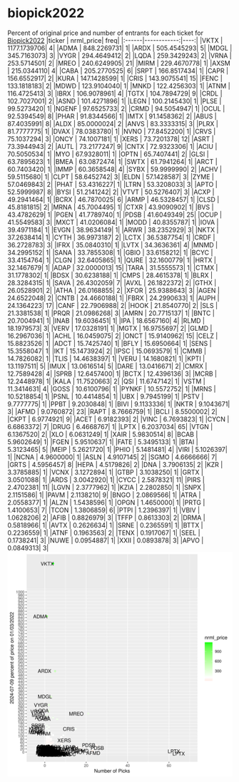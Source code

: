 # biopick2022
Percent of original price and number of entrants for each ticket for [Biopick2022](https://twitter.com/hashtag/Biopick2022)
|ticker |   nrml_price| freq|
|:------|------------:|----:|
|VKTX   | 1177.1739706|    4|
|ADMA   |  848.2269731|    1|
|ARDX   |  505.4545293|    5|
|MDGL   |  345.7163073|    3|
|VYGR   |  294.4649412|    2|
|LQDA   |  259.3429243|    2|
|VRNA   |  253.5714501|    2|
|MREO   |  240.6249905|   21|
|MIRM   |  229.4670778|    1|
|AXSM   |  215.0344110|    4|
|CABA   |  205.2770525|    6|
|SRPT   |  166.8517434|    1|
|CAPR   |  156.6552917|    2|
|KURA   |  147.1428599|    1|
|CRIS   |  143.9075541|   15|
|FENC   |  133.1818183|    2|
|MDWD   |  123.9104040|    1|
|MNKD   |  122.4256303|    1|
|ATNM   |  116.4725413|    3|
|IBRX   |  106.9078961|    4|
|TGTX   |  104.7894729|    9|
|CRDL   |  102.7027001|    2|
|ASND   |  101.4271896|    1|
|LEGN   |  100.2145430|    1|
|PLSE   |   99.5273420|    1|
|NGENF  |   97.6525733|    2|
|CRMD   |   94.5054947|    1|
|OCUL   |   92.5394549|    8|
|PHAR   |   91.8344566|    1|
|IMTX   |   91.1458362|    2|
|ABUS   |   87.4035991|    8|
|ALDX   |   85.0000024|    2|
|ANVS   |   83.3333315|    3|
|PLRX   |   81.7777775|    1|
|DVAX   |   78.0383780|    1|
|NVNO   |   77.8452200|    1|
|CRVS   |   75.1037294|    3|
|ONCY   |   74.1007181|    1|
|XERS   |   73.7201378|   12|
|ASRT   |   73.3944943|    2|
|AUTL   |   73.2177247|    9|
|CNTX   |   72.9323306|    1|
|ACIU   |   70.5050534|    1|
|MYO    |   67.9328011|    1|
|OPTN   |   65.7407441|    2|
|GLSI   |   63.7895623|    1|
|BMEA   |   63.0872474|    1|
|SWTX   |   61.7941264|    1|
|ARCT   |   60.7403420|    1|
|IMMP   |   60.3658548|    4|
|SYBX   |   59.9999990|    2|
|ACHV   |   59.5115680|    1|
|CLPT   |   58.6452742|    3|
|ELDN   |   57.1428587|    3|
|ZYME   |   57.0469843|    2|
|PHAT   |   53.4316227|    1|
|LTRN   |   53.3208033|    3|
|APTO   |   52.5999987|    8|
|BYSI   |   51.2141242|    2|
|VTVT   |   50.5276407|    3|
|ACXP   |   49.2941464|    1|
|BCRX   |   46.7870025|    6|
|ARMP   |   46.5328457|    1|
|CLSD   |   45.8181815|    2|
|MRNA   |   45.7004495|    1|
|CTXR   |   43.9090902|    1|
|BVS    |   43.4782629|    1|
|PGEN   |   41.7789740|    1|
|PDSB   |   41.6049349|   25|
|OCUP   |   41.5549583|    3|
|MXCT   |   41.0206084|    1|
|MODD   |   40.8355787|    1|
|IOVA   |   39.4971184|    1|
|EVGN   |   38.9634149|    1|
|ARWR   |   38.2352929|    3|
|NKTX   |   37.2638414|    1|
|CYTH   |   36.9973187|    2|
|LCTX   |   36.5387754|    1|
|CRDF   |   36.2728783|    3|
|IFRX   |   35.0840310|    1|
|LVTX   |   34.3636361|    4|
|MNMD   |   34.2995152|    1|
|SANA   |   33.7855308|    1|
|GBIO   |   33.6158212|    1|
|BCYC   |   33.4154764|    1|
|CLGN   |   32.6405865|    1|
|QURE   |   32.1600779|    1|
|HRTX   |   32.1467679|    1|
|ADAP   |   32.0000013|   15|
|TARA   |   31.5555573|    1|
|CTMX   |   31.1778302|    1|
|BDSX   |   30.6238188|    1|
|CMPS   |   28.4615378|    1|
|BLRX   |   28.3284315|    1|
|SAVA   |   26.4302059|    7|
|AVXL   |   26.1822372|    2|
|GTHX   |   26.0528901|    2|
|ATHA   |   26.0168855|    2|
|XFOR   |   25.9388643|    3|
|AGEN   |   24.6522048|    2|
|CNTB   |   24.4660188|    1|
|FBRX   |   24.2990633|    1|
|AUPH   |   24.1364223|   17|
|CANF   |   22.7906988|    2|
|HOOK   |   21.8540770|    2|
|SLS    |   21.3381538|    1|
|PRQR   |   21.0986268|    3|
|AMRN   |   20.7715137|    1|
|BNTC   |   20.7004941|    1|
|INAB   |   19.6036451|    1|
|IPA    |   18.6567160|    4|
|RLMD   |   18.1979573|    3|
|VERV   |   17.0328191|    1|
|MGTX   |   16.9755697|    2|
|GLMD   |   16.2967036|    1|
|ACHL   |   16.0459075|    2|
|ONCT   |   15.9140962|   15|
|CELZ   |   15.8823526|    1|
|ADCT   |   15.7425740|    1|
|BFLY   |   15.6950664|    1|
|SENS   |   15.3558047|    1|
|IKT    |   15.1473924|    2|
|IPSC   |   15.0693579|    1|
|CMMB   |   14.7826082|    1|
|TLIS   |   14.4638397|    1|
|VERU   |   14.1680821|    1|
|KPTI   |   13.1197511|    5|
|IMUX   |   13.0616514|    5|
|DARE   |   13.0416671|    2|
|CMRX   |   12.7589428|    4|
|SPRB   |   12.6457400|    1|
|BCTX   |   12.4396136|    3|
|MCRB   |   12.2448978|    1|
|KALA   |   11.7520663|    2|
|QSI    |   11.6747142|    1|
|VSTM   |   11.3414631|    4|
|GOSS   |   10.6100796|    1|
|PYNKF  |   10.5572752|    1|
|MRNS   |   10.5218854|    1|
|PSNL   |   10.4414854|    1|
|UBX    |    9.7945199|    1|
|PSTV   |    9.7777775|    1|
|PPBT   |    9.2030848|    1|
|BIVI   |    9.1133336|    1|
|NKTR   |    9.1043671|    3|
|AFMD   |    9.0760872|   23|
|RAPT   |    8.7666759|    1|
|BCLI   |    8.5500002|    2|
|CKPT   |    6.9774921|    9|
|ACET   |    6.9182393|    2|
|VINC   |    6.7693823|    1|
|CYCN   |    6.6863372|    7|
|DRUG   |    6.4668767|    1|
|LPTX   |    6.2037034|   65|
|VTGN   |    6.1367520|    2|
|XLO    |    6.0631249|    1|
|XAIR   |    5.9830514|    8|
|BCAB   |    5.9602649|    1|
|FGEN   |    5.9510637|    1|
|FATE   |    5.3495133|    1|
|BTAI   |    5.3123465|    5|
|MEIP   |    5.2621720|    1|
|PHIO   |    5.1481481|    4|
|VIRI   |    5.1026397|    1|
|NCNA   |    4.9600000|    1|
|ASLN   |    4.9107145|    2|
|SGMO   |    4.6666666|    7|
|GRTS   |    4.5956457|    8|
|HEPA   |    4.5179826|    2|
|DNA    |    3.7906135|    2|
|KZR    |    3.3785885|    1|
|VCNX   |    3.1272894|    1|
|GTBP   |    3.1038250|    1|
|GRTX   |    3.0501088|    1|
|ARDS   |    3.0042920|    1|
|CYCC   |    2.5878321|   11|
|PIRS   |    2.4702381|   11|
|LGVN   |    2.3777962|    1|
|KZIA   |    2.2802850|    1|
|SNPX   |    2.1151586|    1|
|PAVM   |    2.1138210|    9|
|BNGO   |    2.0869566|    1|
|ATRA   |    2.0558377|    1|
|ALZN   |    1.5438596|    1|
|OPGN   |    1.4650000|    1|
|PRTG   |    1.4100653|    7|
|TCON   |    1.3806859|    6|
|PTPI   |    1.2396397|    1|
|VBIV   |    1.0628206|    2|
|AFIB   |    0.8826979|    3|
|TFFP   |    0.8613303|    2|
|DRMA   |    0.5818966|    1|
|AVTX   |    0.2626634|    1|
|SRNE   |    0.2365591|    1|
|BTTX   |    0.2236559|    1|
|ATNF   |    0.1963563|    2|
|TENX   |    0.1917067|    1|
|SEEL   |    0.1738241|    3|
|NUWE   |    0.0954887|    1|
|XXII   |    0.0893878|    3|
|APVO   |    0.0849313|    3|
![retvspicks](biopicks.png?raw=true)
